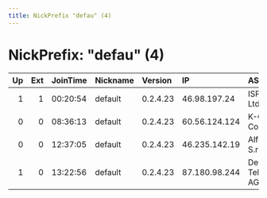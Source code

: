 ```yaml
---
title: NickPrefix "defau" (4)
---
```


# NickPrefix: "defau" (4)

|   Up |   Ext | JoinTime   | Nickname   | Version   | IP            | AS                    | CC   |   ORp |   Dirp | OS      | Contact   |   eFamMembers |
|-----:|------:|:-----------|:-----------|:----------|:--------------|:----------------------|:-----|------:|-------:|:--------|:----------|--------------:|
|    1 |     1 | 00:20:54   | default    | 0.2.4.23  | 46.98.197.24  | ISP Fregat Ltd.       | ua   |   443 |   9030 | Windows | None      |             1 |
|    0 |     0 | 08:36:13   | default    | 0.2.4.23  | 60.56.124.124 | K-Opticom Corporation | jp   |   443 |   9030 | Windows | None      |             1 |
|    0 |     0 | 12:37:05   | default    | 0.2.4.23  | 46.235.142.19 | Alfanews S.r.l.       | it   |   443 |   9030 | Windows | None      |             1 |
|    1 |     0 | 13:22:56   | default    | 0.2.4.23  | 87.180.98.244 | Deutsche Telekom AG   | de   |   443 |   9030 | Windows | None      |             1 |

